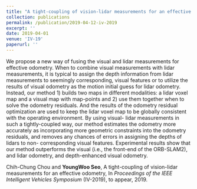 ```yaml
---
title: "A tight-coupling of vision-lidar measurements for an effective odometry"
collection: publications
permalink: /publication/2019-04-12-iv-2019
excerpt: ''
date: 2019-04-01
venue: 'IV-19'
paperurl: ''
---
```

We propose a new way of fusing the visual and lidar measurements for effective odometry. When to combine visual measurements with lidar measurements, it is typical to assign the depth information from lidar measurements to seemingly corresponding, visual features or to utilize the results of visual odometry as the motion initial guess for lidar odometry. Instead, our method 1) builds two maps in different modalities: a lidar voxel map and a visual map with map-points and 2) use them together when to solve the odometry residuals. And the results of the odometry residual optimization are used to keep the lidar voxel map to be globally consistent with the operating environment. By using visual- lidar measurements in such a tightly-coupled way, our method estimates the odometry more accurately as incorporating more geometric constraints into the odometry residuals, and removes any chances of errors in assigning the depths of lidars to non- corresponding visual features. Experimental results show that our method outperforms the visual (i.e., the front-end of the ORB-SLAM2), and lidar odometry, and depth-enhanced visual odometry.

Chih-Chung Chou and **YoungWoo Seo**, A tight-coupling of vision-lidar measurements for an effective odometry, In <i>Proceedings of the IEEE Intelligent Vehicles Symposium</i> (IV-2019), to appear, 2019.
